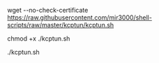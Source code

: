 wget --no-check-certificate https://raw.githubusercontent.com/mir3000/shell-scripts/raw/master/kcptun/kcptun.sh

chmod +x ./kcptun.sh

./kcptun.sh
